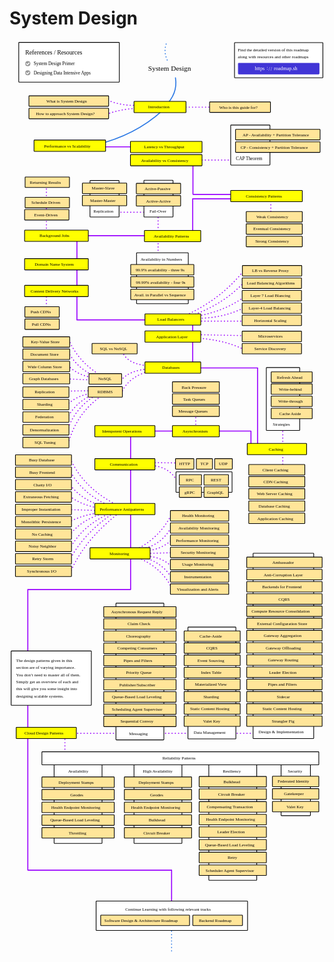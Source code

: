 # System Design

<link href="style/main.css" rel="stylesheet">

<svg xmlns="http://www.w3.org/2000/svg" xmlns:xlink="http://www.w3.org/1999/xlink" viewBox="247 116 1238 3593" style="font-family: balsamiq"><path d="M464.78787878787875 2836Q464.78787878787875 2893.5 464.78787878787875 2951" fill="none" stroke="rgb(153,0,255)" stroke-width="4" stroke-linecap="round" stroke-linejoin="round" stroke-dasharray="0.8 12"></path><path d="M424.78787878787875 2838Q860.8939393939391 2838 1297 2838" fill="none" stroke="rgb(153,0,255)" stroke-width="4" stroke-linecap="round" stroke-linejoin="round" stroke-dasharray="0.8 12"></path><path d="M319 2272.666666666667Q319 2823.9469841596074 319 3375.2273016525473" fill="none" stroke="rgb(153,0,255)" stroke-width="4" stroke-linecap="round" stroke-linejoin="round" stroke-dasharray="undefined"></path><path d="M741.9090909090909 2143.4848484848485Q850.386616005732 2185.269755245214 888.8787878787879 2276.8181818181815" fill="none" stroke="rgb(153,0,255)" stroke-width="4" stroke-linecap="round" stroke-linejoin="round" stroke-dasharray="0.8 12"></path><path d="M766.9090909090909 2144.242424242424Q848.8369196298547 2165.3680323802046 884.3333333333333 2228.333333333333" fill="none" stroke="rgb(153,0,255)" stroke-width="4" stroke-linecap="round" stroke-linejoin="round" stroke-dasharray="0.8 12"></path><path d="M776 2141.212121212121Q845.7166266873214 2141.8418456742347 886.6060606060605 2185.151515151515" fill="none" stroke="rgb(153,0,255)" stroke-width="4" stroke-linecap="round" stroke-linejoin="round" stroke-dasharray="0.8 12"></path><path d="M745.6969696969696 2114.6969696969695Q837.8003264165981 2070.3272732986907 886.6060606060605 1972.2727272727273" fill="none" stroke="rgb(153,0,255)" stroke-width="4" stroke-linecap="round" stroke-linejoin="round" stroke-dasharray="0.8 12"></path><path d="M757.8181818181818 2114.6969696969695Q843.6684190243075 2102.5521384058934 885.090909090909 2023.7878787878788" fill="none" stroke="rgb(153,0,255)" stroke-width="4" stroke-linecap="round" stroke-linejoin="round" stroke-dasharray="0.8 12"></path><path d="M772.9696969696969 2120.7575757575755Q841.0780880319513 2119.547031848864 885.090909090909 2076.8181818181815" fill="none" stroke="rgb(153,0,255)" stroke-width="4" stroke-linecap="round" stroke-linejoin="round" stroke-dasharray="0.8 12"></path><path d="M776 2131.3636363636365Q840.278650566838 2129.446568078086 904.5573011336762 2127.529499792535" fill="none" stroke="rgb(153,0,255)" stroke-width="4" stroke-linecap="round" stroke-linejoin="round" stroke-dasharray="0.8 12"></path><path d="M484.5567110446845 2209.1219128312077Q537.0389226598923 2082.138636306932 674.0714194772205 1974.0992284133338" fill="none" stroke="rgb(153,0,255)" stroke-width="4" stroke-linecap="round" stroke-linejoin="round" stroke-dasharray="0.8 12"></path><path d="M482.5567110446845 2159.1219128312077Q535.343706773731 2053.461994211986 659.4643654442305 1969.230210402337" fill="none" stroke="rgb(153,0,255)" stroke-width="4" stroke-linecap="round" stroke-linejoin="round" stroke-dasharray="0.8 12"></path><path d="M483.5567110446845 2114.1185466076086Q533.8999066747089 2017.6811902329334 651.3493354259027 1969.230210402337" fill="none" stroke="rgb(153,0,255)" stroke-width="4" stroke-linecap="round" stroke-linejoin="round" stroke-dasharray="0.8 12"></path><path d="M482.5567110446845 2060.1185466076086Q533.0491347207163 1992.9833222847024 628.6272513745848 1970.8532164060025" fill="none" stroke="rgb(153,0,255)" stroke-width="4" stroke-linecap="round" stroke-linejoin="round" stroke-dasharray="0.8 12"></path><path d="M479.31069903735334 2008.1823544903104Q544.1106575426805 1974.1265607445998 623.7582333635881 1969.230210402337" fill="none" stroke="rgb(153,0,255)" stroke-width="4" stroke-linecap="round" stroke-linejoin="round" stroke-dasharray="0.8 12"></path><path d="M485.5567110446845 1758.2490890229517Q541.6514893786986 1882.4032853573233 687.9621463757671 1949.3862250828558" fill="none" stroke="rgb(153,0,255)" stroke-width="4" stroke-linecap="round" stroke-linejoin="round" stroke-dasharray="0.8 12"></path><path d="M482.5567110446845 1801.2490890229517Q530.6887634798072 1898.4890253172216 649.018852670716 1947.6930384000275" fill="none" stroke="rgb(153,0,255)" stroke-width="4" stroke-linecap="round" stroke-linejoin="round" stroke-dasharray="0.8 12"></path><path d="M478.5151480061961 1853.2549423228297Q530.6168155643716 1926.4035844124423 633.7801725252613 1951.0794117656842" fill="none" stroke="rgb(153,0,255)" stroke-width="4" stroke-linecap="round" stroke-linejoin="round" stroke-dasharray="0.8 12"></path><path d="M484.17971704835 1905.9329762593802Q529.2274129175122 1941.9534178043496 609.1511793305981 1954.623156369347" fill="none" stroke="rgb(153,0,255)" stroke-width="4" stroke-linecap="round" stroke-linejoin="round" stroke-dasharray="0.8 12"></path><path d="M465.5151480061961 1958.2549423228297Q538.1446666702299 1960.4965643552523 610.7741853342637 1962.738186387675" fill="none" stroke="rgb(153,0,255)" stroke-width="4" stroke-linecap="round" stroke-linejoin="round" stroke-dasharray="0.8 12"></path><path d="M794.9853667503047 1785.019028986296Q871.9915150613789 1786.3895804757851 903.7267689958971 1843.4472451182562" fill="none" stroke="rgb(153,0,255)" stroke-width="4" stroke-linecap="round" stroke-linejoin="round" stroke-dasharray="0.8 12"></path><path d="M793.3623607466392 1773.6579869606371Q856.4598309401576 1774.593743376586 919.5573011336762 1775.5294997925348" fill="none" stroke="rgb(153,0,255)" stroke-width="4" stroke-linecap="round" stroke-linejoin="round" stroke-dasharray="0.8 12"></path><path d="M723 1650.6666666666667Q723 1961.2627918796497 723 2271.858917092633" fill="none" stroke="rgb(153,0,255)" stroke-width="4" stroke-linecap="round" stroke-linejoin="round" stroke-dasharray="undefined"></path><path d="M746 1650Q970.6024815929584 1650 1195 1650" fill="none" stroke="rgb(153,0,255)" stroke-width="4" stroke-linecap="round" stroke-linejoin="round" stroke-dasharray="undefined"></path><path d="M1196 1650.6666666666667Q1196 1680.8333333333335 1196 1711" fill="none" stroke="rgb(153,0,255)" stroke-width="4" stroke-linecap="round" stroke-linejoin="round" stroke-dasharray="undefined"></path><path d="M979 1571.6666666666667Q979 1611 979 1650.3333333333333" fill="none" stroke="rgb(153,0,255)" stroke-width="4" stroke-linecap="round" stroke-linejoin="round" stroke-dasharray="0.8 12"></path><path d="M1222 1403Q1222 1550.5 1222 1698" fill="none" stroke="rgb(153,0,255)" stroke-width="4" stroke-linecap="round" stroke-linejoin="round" stroke-dasharray="undefined"></path><path d="M947 1402Q1084.492629386246 1402 1222 1402" fill="none" stroke="rgb(153,0,255)" stroke-width="4" stroke-linecap="round" stroke-linejoin="round" stroke-dasharray="undefined"></path><path d="M1321 1626Q1321 1714.209149844964 1321 1802.418299689928" fill="none" stroke="rgb(153,0,255)" stroke-width="4" stroke-linecap="round" stroke-linejoin="round" stroke-dasharray="0.8 12"></path><g class="clickable-group" data-group-id="100-caching:client-caching"><rect x="1187.35" y="1781.35" width="220.3" height="41.3" rx="2" fill="rgb(255,229,153)" fill-opacity="1" stroke="rgb(0,0,0)" stroke-width="2.7"></rect><text x="1241" y="1807.5" fill="rgb(0,0,0)" font-style="normal" font-weight="normal" font-size="17px"><tspan>Client Caching</tspan></text></g><path d="M685.5713097023082 1503.8422715058941Q713.8694984646376 1431.1321549257175 813.3742793957689 1410.8946571833771" fill="none" stroke="rgb(153,0,255)" stroke-width="4" stroke-linecap="round" stroke-linejoin="round" stroke-dasharray="0.8 12"></path><path d="M473.09895630383306 1445Q521.2325422922793 1447.1198403975513 569.3661282807255 1449.2396807951027" fill="none" stroke="rgb(153,0,255)" stroke-width="4" stroke-linecap="round" stroke-linejoin="round" stroke-dasharray="0.8 12"></path><path d="M686.401199115902 1325.4160475832055Q700.7777371798961 1388.583845311813 797.6063805374847 1393.4669794979052" fill="none" stroke="rgb(153,0,255)" stroke-width="4" stroke-linecap="round" stroke-linejoin="round" stroke-dasharray="0.8 12"></path><path d="M477.07829278539646 1700.0729188848265Q511.77909625413133 1575.410397818491 614.1594930963596 1507.9917185738636" fill="none" stroke="rgb(153,0,255)" stroke-width="4" stroke-linecap="round" stroke-linejoin="round" stroke-dasharray="0.8 12"></path><path d="M473.07829278539646 1649.0729188848265Q506.55473203312584 1554.6085338809667 589.2628106885426 1507.9917185738636" fill="none" stroke="rgb(153,0,255)" stroke-width="4" stroke-linecap="round" stroke-linejoin="round" stroke-dasharray="0.8 12"></path><path d="M472.75873513102084 1599.4861892535587Q512.9315855967744 1528.382702200867 585.8795562554542 1502.6159843484886" fill="none" stroke="rgb(153,0,255)" stroke-width="4" stroke-linecap="round" stroke-linejoin="round" stroke-dasharray="0.8 12"></path><path d="M469.75873513102084 1549.4861892535587Q519.6966385978506 1503.0596390227797 584.2565502517886 1500.992978344823" fill="none" stroke="rgb(153,0,255)" stroke-width="4" stroke-linecap="round" stroke-linejoin="round" stroke-dasharray="0.8 12"></path><path d="M479.7174080941477 1290.5606922122615Q517.7076656106301 1380.8988655956443 614.1594930963596 1436.6212290047881" fill="none" stroke="rgb(153,0,255)" stroke-width="4" stroke-linecap="round" stroke-linejoin="round" stroke-dasharray="0.8 12"></path><path d="M478.05762926695985 1338.694278200708Q509.24343578933207 1399.5797384582027 579.3041377254157 1433.3016713504126" fill="none" stroke="rgb(153,0,255)" stroke-width="4" stroke-linecap="round" stroke-linejoin="round" stroke-dasharray="0.8 12"></path><path d="M476.39785043977207 1391.8072006707175Q514.5918368011046 1430.8311151297753 575.9845800710401 1439.9407866591637" fill="none" stroke="rgb(153,0,255)" stroke-width="4" stroke-linecap="round" stroke-linejoin="round" stroke-dasharray="0.8 12"></path><path d="M684.7414202887143 1451.5592384494782Q717.9571273247858 1409.700149293775 800.9259381918604 1405.08543128822" fill="none" stroke="rgb(153,0,255)" stroke-width="4" stroke-linecap="round" stroke-linejoin="round" stroke-dasharray="0.8 12"></path><path d="M464.77939864945745 1493.0537091291733Q526.1409804542885 1492.1543257260016 587.5025622591197 1491.2549423228297" fill="none" stroke="rgb(153,0,255)" stroke-width="4" stroke-linecap="round" stroke-linejoin="round" stroke-dasharray="0.8 12"></path><path d="M797.1878845072713 1389.3175324299357Q803.0291182923035 1395.1587662149677 808.8703520773356 1401" fill="none" stroke="rgb(153,0,255)" stroke-width="4" stroke-linecap="round" stroke-linejoin="round" stroke-dasharray="0.8 12"></path><path d="M970.2010516591098 1283.9239614394041Q1086.4907949511928 1289.2860809316562 1166.1569105615722 1328.291325719207" fill="none" stroke="rgb(153,0,255)" stroke-width="4" stroke-linecap="round" stroke-linejoin="round" stroke-dasharray="0.8 12"></path><path d="M975.7469721940852 1270.9834801911284Q1073.8086621357104 1272.9917400955642 1171.8703520773356 1275" fill="none" stroke="rgb(153,0,255)" stroke-width="4" stroke-linecap="round" stroke-linejoin="round" stroke-dasharray="0.8 12"></path><path d="M967 1226Q967 1315.096454355668 967 1404.1929087113358" fill="none" stroke="rgb(153,0,255)" stroke-width="4" stroke-linecap="round" stroke-linejoin="round" stroke-dasharray="undefined"></path><path d="M930.4552878251197 1199.4324337714243Q1083.9994551760608 1130.2083557552028 1172.62715118571 1012.7197757605875" fill="none" stroke="rgb(153,0,255)" stroke-width="4" stroke-linecap="round" stroke-linejoin="round" stroke-dasharray="0.8 12"></path><path d="M952.6389699650211 1199.4324337714243Q1086.2012496167017 1154.6665254129493 1169.7785110073849 1064.308270383247" fill="none" stroke="rgb(153,0,255)" stroke-width="4" stroke-linecap="round" stroke-linejoin="round" stroke-dasharray="0.8 12"></path><path d="M976.6712922832477 1199.4324337714243Q1096.8844197384649 1179.8011677746854 1180.7785110073849 1114.308270383247" fill="none" stroke="rgb(153,0,255)" stroke-width="4" stroke-linecap="round" stroke-linejoin="round" stroke-dasharray="0.8 12"></path><path d="M965.579451213297 1206.8269944847248Q1080.9536135473095 1210.1659401859695 1170.7785110073849 1164.308270383247" fill="none" stroke="rgb(153,0,255)" stroke-width="4" stroke-linecap="round" stroke-linejoin="round" stroke-dasharray="0.8 12"></path><path d="M989 1218Q1085.4351760386678 1218 1181.8703520773356 1218" fill="none" stroke="rgb(153,0,255)" stroke-width="4" stroke-linecap="round" stroke-linejoin="round" stroke-dasharray="0.8 12"></path><path d="M511.9716968431851 1213Q671.9655475754381 1213 831.9593983076911 1213" fill="none" stroke="rgb(153,0,255)" stroke-width="4" stroke-linecap="round" stroke-linejoin="round" stroke-dasharray="undefined"></path><path d="M392 1110.03683781481Q392 1146.2063233780498 392 1182.3758089412895" fill="none" stroke="rgb(153,0,255)" stroke-width="4" stroke-linecap="round" stroke-linejoin="round" stroke-dasharray="0.8 12"></path><path d="M512 894Q512 1053.3356864150485 512 1212.671372830097" fill="none" stroke="rgb(153,0,255)" stroke-width="4" stroke-linecap="round" stroke-linejoin="round" stroke-dasharray="undefined"></path><path d="M659 790Q740.4796991538456 790 821.9593983076911 790" fill="none" stroke="rgb(153,0,255)" stroke-width="4" stroke-linecap="round" stroke-linejoin="round" stroke-dasharray="0.8 12"></path><path d="M392 660.03683781481Q392 767.80511653925 392 875.5733952636899" fill="none" stroke="rgb(153,0,255)" stroke-width="4" stroke-linecap="round" stroke-linejoin="round" stroke-dasharray="0.8 12"></path><path d="M447.05202383944254 882Q630.5057110735668 882 813.9593983076911 882" fill="none" stroke="rgb(153,0,255)" stroke-width="4" stroke-linecap="round" stroke-linejoin="round" stroke-dasharray="undefined"></path><path d="M831 785.378918531447Q831 891.7700214370775 831 998.161124342708" fill="none" stroke="rgb(153,0,255)" stroke-width="4" stroke-linecap="round" stroke-linejoin="round" stroke-dasharray="0.8 12"></path><path d="M967 739Q967 808.8987617634668 967 878.7975235269338" fill="none" stroke="rgb(153,0,255)" stroke-width="4" stroke-linecap="round" stroke-linejoin="round" stroke-dasharray="undefined"></path><path d="M966.9885096442663 737Q1052.9739539759787 737 1138.9593983076911 737" fill="none" stroke="rgb(153,0,255)" stroke-width="4" stroke-linecap="round" stroke-linejoin="round" stroke-dasharray="undefined"></path><path d="M1274 735Q1274 771.9837463299316 1274 808.9674926598631" fill="none" stroke="rgb(153,0,255)" stroke-width="4" stroke-linecap="round" stroke-linejoin="round" stroke-dasharray="0.8 12"></path><path d="M968.4310785816685 720Q1056.1952384446797 720 1143.9593983076911 720" fill="none" stroke="rgb(153,0,255)" stroke-width="4" stroke-linecap="round" stroke-linejoin="round" stroke-dasharray="undefined"></path><path d="M978 585Q1059.4796991538456 585 1140.9593983076911 585" fill="none" stroke="rgb(153,0,255)" stroke-width="4" stroke-linecap="round" stroke-linejoin="round" stroke-dasharray="0.8 12"></path><path d="M968 592Q968 655.2234244568931 968 718.4468489137862" fill="none" stroke="rgb(153,0,255)" stroke-width="4" stroke-linecap="round" stroke-linejoin="round" stroke-dasharray="undefined"></path><path d="M594 533Q675.4796991538456 533 756.9593983076911 533" fill="none" stroke="rgb(153,0,255)" stroke-width="4" stroke-linecap="round" stroke-linejoin="round" stroke-dasharray="undefined"></path><path d="M852.9819203652737 385.73578940769187Q744.7188606293142 487.65280328182666 582.7852759457136 526.0589086090104" fill="none" stroke="rgb(43,120,228)" stroke-width="4" stroke-linecap="round" stroke-linejoin="round" stroke-dasharray="undefined"></path><path d="M902 377Q983.4796991538456 377 1064.9593983076911 377" fill="none" stroke="rgb(153,0,255)" stroke-width="4" stroke-linecap="round" stroke-linejoin="round" stroke-dasharray="0.8 12"></path><path d="M634.0764510184608 349.90861003714247Q687.7050182713803 373.0505649931553 752.9643779558232 369.3149988628567" fill="none" stroke="rgb(153,0,255)" stroke-width="4" stroke-linecap="round" stroke-linejoin="round" stroke-dasharray="0.8 12"></path><path d="M628.1052544567026 405.1421782334061Q695.5376258125802 379.7640049701552 772.9067710793397 381.76459284593363" fill="none" stroke="rgb(153,0,255)" stroke-width="4" stroke-linecap="round" stroke-linejoin="round" stroke-dasharray="0.8 12"></path><path d="M899.2586937189001 261.83346075120846Q909.2532500901924 324.4687217960713 857.4603177865924 373.7933962841754" fill="none" stroke="rgb(43,120,228)" stroke-width="4" stroke-linecap="round" stroke-linejoin="round" stroke-dasharray="undefined"></path><g class="clickable-group done" data-group-id="101-introduction:how-to-approach-system-design"><rect x="323.35" y="381.35" width="313.3" height="41.3" rx="2" fill="rgb(255,229,153)" fill-opacity="1" stroke="rgb(0,0,0)" stroke-width="2.7"></rect><text x="351" y="407.5" fill="rgb(0,0,0)" font-style="normal" font-weight="normal" font-size="17px"><tspan>How to approach System Design?</tspan></text></g><g class="clickable-group done" data-group-id="100-introduction:what-is-system-design"><rect x="323.35" y="332.35" width="313.3" height="41.3" rx="2" fill="rgb(255,229,153)" fill-opacity="1" stroke="rgb(0,0,0)" stroke-width="2.7"></rect><text x="392" y="359" fill="rgb(0,0,0)" font-style="normal" font-weight="normal" font-size="17px"><tspan>What is System Design</tspan></text></g><text x="792" y="233" fill="rgb(0,0,0)" font-style="normal" font-weight="normal" font-size="28px"><tspan>System Design</tspan></text><g><rect x="1131.35" y="123.35" width="347.3" height="138.3" rx="2" fill="rgb(255,255,255)" fill-opacity="1" stroke="rgb(0,0,0)" stroke-width="2.7"></rect><text x="1144" y="157.5" fill="rgb(0,0,0)" font-style="normal" font-weight="normal" font-size="17px"><tspan>Find the detailed version of this roadmap</tspan></text><text x="1144" y="185.5" fill="rgb(0,0,0)" font-style="normal" font-weight="normal" font-size="17px"><tspan>along with resources and other roadmaps</tspan></text><g class="clickable-group" data-group-id="ext_link:roadmap.sh"><rect x="1146.35" y="204.35" width="317.3" height="42.3" rx="2" fill="rgb(65,53,214)" fill-opacity="1" stroke="rgb(65,53,214)" stroke-width="2.7"></rect><text x="1286" y="232.5" fill="rgb(255,255,255)" font-style="normal" font-weight="normal" font-size="20px"><tspan>roadmap.sh</tspan></text><text x="1211" y="232.5" fill="rgb(255,255,255)" font-style="normal" font-weight="normal" font-size="20px"><tspan>https</tspan></text><text x="1258" y="230" fill="rgb(255,255,255)" font-style="normal" font-weight="normal" font-size="20px"><tspan>:</tspan></text><text x="1265" y="233.5" fill="rgb(255,255,255)" font-style="normal" font-weight="normal" font-size="20px"><tspan>/</tspan></text><text x="1273" y="233.5" fill="rgb(255,255,255)" font-style="normal" font-weight="normal" font-size="20px"><tspan>/</tspan></text></g></g><path d="M862.8135525490823 128.6951290717367Q851.7438721087574 160.7754958839657 868 194" fill="none" stroke="rgb(43,120,228)" stroke-width="4" stroke-linecap="round" stroke-linejoin="round" stroke-dasharray="0.8 12"></path><g class="clickable-group" data-group-id="100-introduction"><rect x="736.35" y="354.35" width="204.3" height="44.3" rx="2" fill="rgb(255,255,0)" fill-opacity="1" stroke="rgb(0,0,0)" stroke-width="2.7"></rect><text x="792" y="382.5" fill="rgb(0,0,0)" font-style="normal" font-weight="normal" font-size="17px"><tspan>Introduction</tspan></text></g><g class="clickable-group" data-group-id="102-introduction:who-is-this-guide-for"><rect x="1033.35" y="356.35" width="239.3" height="41.3" rx="2" fill="rgb(255,229,153)" fill-opacity="1" stroke="rgb(0,0,0)" stroke-width="2.7"></rect><text x="1071" y="383" fill="rgb(0,0,0)" font-style="normal" font-weight="normal" font-size="17px"><tspan>Who is this guide for?</tspan></text></g><g class="clickable-group done" data-group-id="101-performance-vs-scalability"><rect x="343.35" y="506.35" width="281.3" height="44.3" rx="2" fill="rgb(255,255,0)" fill-opacity="1" stroke="rgb(0,0,0)" stroke-width="2.7"></rect><text x="383" y="535" fill="rgb(0,0,0)" font-style="normal" font-weight="normal" font-size="17px"><tspan>Performance vs Scalability</tspan></text></g><g class="clickable-group done" data-group-id="102-latency-vs-throughput"><rect x="722.35" y="511.35" width="281.3" height="44.3" rx="2" fill="rgb(255,255,0)" fill-opacity="1" stroke="rgb(0,0,0)" stroke-width="2.7"></rect><text x="776" y="539.5" fill="rgb(0,0,0)" font-style="normal" font-weight="normal" font-size="17px"><tspan>Latency vs Throughput</tspan></text></g><g class="clickable-group" data-group-id="103-availability-vs-consistency"><rect x="722.35" y="563.35" width="281.3" height="44.3" rx="2" fill="rgb(255,255,0)" fill-opacity="1" stroke="rgb(0,0,0)" stroke-width="2.7"></rect><text x="764" y="592" fill="rgb(0,0,0)" font-style="normal" font-weight="normal" font-size="17px"><tspan>Availability vs Consistency</tspan></text></g><g class="clickable-group" data-group-id="100-availability-vs-consistency:cap-theorem"><rect x="1116.35" y="447.35" width="154.3" height="157.3" rx="2" fill="rgb(255,255,255)" fill-opacity="1" stroke="rgb(0,0,0)" stroke-width="2.7"></rect><text x="1137" y="586" fill="rgb(0,0,0)" font-style="normal" font-weight="normal" font-size="18px"><tspan>CAP Theorem</tspan></text><rect x="1135.35" y="513.35" width="332.3" height="41.3" rx="2" fill="rgb(255,229,153)" fill-opacity="1" stroke="rgb(0,0,0)" stroke-width="2.7"></rect><text x="1155" y="540" fill="rgb(0,0,0)" font-style="normal" font-weight="normal" font-size="17px"><tspan>CP - Consistency + Partition Tolerance</tspan></text><rect x="1135.35" y="464.35" width="332.3" height="41.3" rx="2" fill="rgb(255,229,153)" fill-opacity="1" stroke="rgb(0,0,0)" stroke-width="2.7"></rect><text x="1163" y="491" fill="rgb(0,0,0)" font-style="normal" font-weight="normal" font-size="17px"><tspan>AP - Availability + Partition Tolerance</tspan></text></g><g class="clickable-group" data-group-id="104-consistency-patterns"><rect x="1116.35" y="704.35" width="281.3" height="44.3" rx="2" fill="rgb(255,255,0)" fill-opacity="1" stroke="rgb(0,0,0)" stroke-width="2.7"></rect><text x="1176" y="733" fill="rgb(0,0,0)" font-style="normal" font-weight="normal" font-size="17px"><tspan>Consistency Patterns</tspan></text></g><g class="clickable-group" data-group-id="100-consistency-patterns:weak-consistency"><rect x="1177.35" y="787.35" width="220.3" height="41.3" rx="2" fill="rgb(255,229,153)" fill-opacity="1" stroke="rgb(0,0,0)" stroke-width="2.7"></rect><text x="1217" y="814" fill="rgb(0,0,0)" font-style="normal" font-weight="normal" font-size="17px"><tspan>Weak Consistency</tspan></text></g><g class="clickable-group" data-group-id="101-consistency-patterns:eventual-consistency"><rect x="1177.35" y="835.35" width="220.3" height="41.3" rx="2" fill="rgb(255,229,153)" fill-opacity="1" stroke="rgb(0,0,0)" stroke-width="2.7"></rect><text x="1205" y="861.5" fill="rgb(0,0,0)" font-style="normal" font-weight="normal" font-size="17px"><tspan>Eventual Consistency</tspan></text></g><g class="clickable-group" data-group-id="102-consistency-patterns:strong-consistency"><rect x="1177.35" y="884.35" width="220.3" height="41.3" rx="2" fill="rgb(255,229,153)" fill-opacity="1" stroke="rgb(0,0,0)" stroke-width="2.7"></rect><text x="1213" y="910.5" fill="rgb(0,0,0)" font-style="normal" font-weight="normal" font-size="17px"><tspan>Strong Consistency</tspan></text></g><g class="clickable-group" data-group-id="105-availability-patterns"><rect x="777.35" y="861.35" width="221.3" height="44.3" rx="2" fill="rgb(255,255,0)" fill-opacity="1" stroke="rgb(0,0,0)" stroke-width="2.7"></rect><text x="814" y="890" fill="rgb(0,0,0)" font-style="normal" font-weight="normal" font-size="17px"><tspan>Availability Patterns</tspan></text></g><g class="clickable-group" data-group-id="100-availability-patterns:fail-over"><rect x="775.35" y="664.35" width="114.3" height="144.3" rx="2" fill="rgb(255,255,255)" fill-opacity="1" stroke="rgb(0,0,0)" stroke-width="2.7"></rect><text x="797" y="792.5" fill="rgb(0,0,0)" font-style="normal" font-weight="normal" font-size="17px"><tspan>Fail-Over</tspan></text><rect x="745.35" y="676.35" width="174.3" height="41.3" rx="2" fill="rgb(255,229,153)" fill-opacity="1" stroke="rgb(0,0,0)" stroke-width="2.7"></rect><text x="778" y="703" fill="rgb(0,0,0)" font-style="normal" font-weight="normal" font-size="17px"><tspan>Active-Passive</tspan></text><rect x="745.35" y="724.35" width="174.3" height="41.3" rx="2" fill="rgb(255,229,153)" fill-opacity="1" stroke="rgb(0,0,0)" stroke-width="2.7"></rect><text x="784" y="751" fill="rgb(0,0,0)" font-style="normal" font-weight="normal" font-size="17px"><tspan>Active-Active</tspan></text></g><g class="clickable-group" data-group-id="101-availability-patterns:replication"><rect x="563.35" y="665.35" width="114.3" height="143.3" rx="2" fill="rgb(255,255,255)" fill-opacity="1" stroke="rgb(0,0,0)" stroke-width="2.7"></rect><text x="577" y="792.5" fill="rgb(0,0,0)" font-style="normal" font-weight="normal" font-size="17px"><tspan>Replication</tspan></text><rect x="533.35" y="675.35" width="174.3" height="41.3" rx="2" fill="rgb(255,229,153)" fill-opacity="1" stroke="rgb(0,0,0)" stroke-width="2.7"></rect><text x="570" y="701.5" fill="rgb(0,0,0)" font-style="normal" font-weight="normal" font-size="17px"><tspan>Master-Slave</tspan></text><rect x="533.35" y="723.35" width="174.3" height="41.3" rx="2" fill="rgb(255,229,153)" fill-opacity="1" stroke="rgb(0,0,0)" stroke-width="2.7"></rect><text x="564" y="749.5" fill="rgb(0,0,0)" font-style="normal" font-weight="normal" font-size="17px"><tspan>Master-Master</tspan></text></g><g class="clickable-group done" data-group-id="102-availability-patterns:availability-in-numbers"><rect x="746.35" y="949.35" width="203.3" height="200.3" rx="2" fill="rgb(255,255,255)" fill-opacity="1" stroke="rgb(0,0,0)" stroke-width="2.7"></rect><text x="762" y="980" fill="rgb(0,0,0)" font-style="normal" font-weight="normal" font-size="17px"><tspan>Availability in Numbers</tspan></text><rect x="723.35" y="995.35" width="248.3" height="41.3" rx="2" fill="rgb(255,229,153)" fill-opacity="1" stroke="rgb(0,0,0)" stroke-width="2.7"></rect><text x="743" y="1023.5" fill="rgb(0,0,0)" font-style="normal" font-weight="normal" font-size="17px"><tspan>99.9% availability - three 9s</tspan></text><rect x="723.35" y="1043.35" width="248.3" height="41.3" rx="2" fill="rgb(255,229,153)" fill-opacity="1" stroke="rgb(0,0,0)" stroke-width="2.7"></rect><text x="744" y="1071.5" fill="rgb(0,0,0)" font-style="normal" font-weight="normal" font-size="17px"><tspan>99.99% availability - four 9s</tspan></text><rect x="723.35" y="1092.35" width="248.3" height="41.3" rx="2" fill="rgb(255,229,153)" fill-opacity="1" stroke="rgb(0,0,0)" stroke-width="2.7"></rect><text x="737" y="1120" fill="rgb(0,0,0)" font-style="normal" font-weight="normal" font-size="17px"><tspan>Avail. in Parallel vs Sequence</tspan></text></g><g class="clickable-group" data-group-id="106-background-jobs"><rect x="306.35" y="860.35" width="250.3" height="44.3" rx="2" fill="rgb(255,255,0)" fill-opacity="1" stroke="rgb(0,0,0)" stroke-width="2.7"></rect><text x="365" y="888.5" fill="rgb(0,0,0)" font-style="normal" font-weight="normal" font-size="17px"><tspan>Background Jobs</tspan></text></g><g class="clickable-group" data-group-id="100-background-jobs:event-driven"><rect x="306.35" y="779.35" width="174.3" height="41.3" rx="2" fill="rgb(255,229,153)" fill-opacity="1" stroke="rgb(0,0,0)" stroke-width="2.7"></rect><text x="344" y="805.5" fill="rgb(0,0,0)" font-style="normal" font-weight="normal" font-size="17px"><tspan>Event-Driven</tspan></text></g><g class="clickable-group" data-group-id="101-background-jobs:schedule-driven"><rect x="308.35" y="731.35" width="174.3" height="41.3" rx="2" fill="rgb(255,229,153)" fill-opacity="1" stroke="rgb(0,0,0)" stroke-width="2.7"></rect><text x="333" y="757.5" fill="rgb(0,0,0)" font-style="normal" font-weight="normal" font-size="17px"><tspan>Schedule Driven</tspan></text></g><g class="clickable-group" data-group-id="102-background-jobs:returning-results"><rect x="308.35" y="651.35" width="174.3" height="41.3" rx="2" fill="rgb(255,229,153)" fill-opacity="1" stroke="rgb(0,0,0)" stroke-width="2.7"></rect><text x="327" y="677.5" fill="rgb(0,0,0)" font-style="normal" font-weight="normal" font-size="17px"><tspan>Returning Results</tspan></text></g><g class="clickable-group" data-group-id="107-domain-name-system"><rect x="306.35" y="972.35" width="250.3" height="44.3" rx="2" fill="rgb(255,255,0)" fill-opacity="1" stroke="rgb(0,0,0)" stroke-width="2.7"></rect><text x="346" y="1001" fill="rgb(0,0,0)" font-style="normal" font-weight="normal" font-size="17px"><tspan>Domain Name System</tspan></text></g><g class="clickable-group" data-group-id="108-content-delivery-networks"><rect x="306.35" y="1077.35" width="250.3" height="44.3" rx="2" fill="rgb(255,255,0)" fill-opacity="1" stroke="rgb(0,0,0)" stroke-width="2.7"></rect><text x="330" y="1106" fill="rgb(0,0,0)" font-style="normal" font-weight="normal" font-size="17px"><tspan>Content Delivery Networks</tspan></text></g><g class="clickable-group" data-group-id="100-content-delivery-networks:push-cdns"><rect x="307.35" y="1161.35" width="135.3" height="41.3" rx="2" fill="rgb(255,229,153)" fill-opacity="1" stroke="rgb(0,0,0)" stroke-width="2.7"></rect><text x="330" y="1188" fill="rgb(0,0,0)" font-style="normal" font-weight="normal" font-size="17px"><tspan>Push CDNs</tspan></text></g><g class="clickable-group" data-group-id="101-content-delivery-networks:pull-cdns"><rect x="307.35" y="1209.35" width="135.3" height="41.3" rx="2" fill="rgb(255,229,153)" fill-opacity="1" stroke="rgb(0,0,0)" stroke-width="2.7"></rect><text x="335" y="1236" fill="rgb(0,0,0)" font-style="normal" font-weight="normal" font-size="17px"><tspan>Pull CDNs</tspan></text></g><g class="clickable-group" data-group-id="109-load-balancers"><rect x="779.35" y="1189.35" width="219.3" height="44.3" rx="2" fill="rgb(255,255,0)" fill-opacity="1" stroke="rgb(0,0,0)" stroke-width="2.7"></rect><text x="828" y="1217.5" fill="rgb(0,0,0)" font-style="normal" font-weight="normal" font-size="17px"><tspan>Load Balancers</tspan></text></g><g class="clickable-group" data-group-id="103-load-balancers:load-balancing-algorithms"><rect x="1161.35" y="1048.35" width="233.3" height="41.3" rx="2" fill="rgb(255,229,153)" fill-opacity="1" stroke="rgb(0,0,0)" stroke-width="2.7"></rect><text x="1180" y="1075" fill="rgb(0,0,0)" font-style="normal" font-weight="normal" font-size="17px"><tspan>Load Balancing Algorithms</tspan></text></g><g class="clickable-group" data-group-id="102-load-balancers:layer-7-load-balancing"><rect x="1161.35" y="1097.35" width="233.3" height="41.3" rx="2" fill="rgb(255,229,153)" fill-opacity="1" stroke="rgb(0,0,0)" stroke-width="2.7"></rect><text x="1194" y="1123.5" fill="rgb(0,0,0)" font-style="normal" font-weight="normal" font-size="17px"><tspan>Layer 7 Load Blancing</tspan></text></g><g class="clickable-group" data-group-id="101-load-balancers:layer-4-load-balancing"><rect x="1161.35" y="1146.35" width="233.3" height="41.3" rx="2" fill="rgb(255,229,153)" fill-opacity="1" stroke="rgb(0,0,0)" stroke-width="2.7"></rect><text x="1187" y="1172.5" fill="rgb(0,0,0)" font-style="normal" font-weight="normal" font-size="17px"><tspan>Layer-4 Load Balancing</tspan></text></g><g class="clickable-group done" data-group-id="100-load-balancers:horizontal-scaling"><rect x="1161.35" y="1194.35" width="233.3" height="41.3" rx="2" fill="rgb(255,229,153)" fill-opacity="1" stroke="rgb(0,0,0)" stroke-width="2.7"></rect><text x="1208" y="1220.5" fill="rgb(0,0,0)" font-style="normal" font-weight="normal" font-size="17px"><tspan>Horizontal Scaling</tspan></text></g><g class="clickable-group" data-group-id="104-load-balancers:lb-vs-reverse-proxy"><rect x="1162.35" y="999.35" width="233.3" height="41.3" rx="2" fill="rgb(255,229,153)" fill-opacity="1" stroke="rgb(0,0,0)" stroke-width="2.7"></rect><text x="1200" y="1026" fill="rgb(0,0,0)" font-style="normal" font-weight="normal" font-size="17px"><tspan>LB vs Reverse Proxy</tspan></text></g><g class="clickable-group" data-group-id="110-application-layer"><rect x="779.35" y="1256.35" width="219.3" height="44.3" rx="2" fill="rgb(255,255,0)" fill-opacity="1" stroke="rgb(0,0,0)" stroke-width="2.7"></rect><text x="823" y="1285" fill="rgb(0,0,0)" font-style="normal" font-weight="normal" font-size="17px"><tspan>Application Layer</tspan></text></g><g class="clickable-group" data-group-id="100-application-layer:microservices"><rect x="1161.35" y="1257.35" width="233.3" height="41.3" rx="2" fill="rgb(255,229,153)" fill-opacity="1" stroke="rgb(0,0,0)" stroke-width="2.7"></rect><text x="1224" y="1283.5" fill="rgb(0,0,0)" font-style="normal" font-weight="normal" font-size="17px"><tspan>Microservices</tspan></text></g><g class="clickable-group" data-group-id="101-application-layer:service-discovery"><rect x="1161.35" y="1305.35" width="233.3" height="41.3" rx="2" fill="rgb(255,229,153)" fill-opacity="1" stroke="rgb(0,0,0)" stroke-width="2.7"></rect><text x="1209" y="1331.5" fill="rgb(0,0,0)" font-style="normal" font-weight="normal" font-size="17px"><tspan>Service Discovery</tspan></text></g><g class="clickable-group" data-group-id="111-databases"><rect x="779.35" y="1378.35" width="219.3" height="44.3" rx="2" fill="rgb(255,255,0)" fill-opacity="1" stroke="rgb(0,0,0)" stroke-width="2.7"></rect><text x="847" y="1406.5" fill="rgb(0,0,0)" font-style="normal" font-weight="normal" font-size="17px"><tspan>Databases</tspan></text></g><g class="clickable-group" data-group-id="100-databases:rdbms"><rect x="556.35" y="1475.35" width="134.3" height="41.3" rx="2" fill="rgb(255,229,153)" fill-opacity="1" stroke="rgb(0,0,0)" stroke-width="2.7"></rect><text x="593" y="1501.5" fill="rgb(0,0,0)" font-style="normal" font-weight="normal" font-size="17px"><tspan>RDBMS</tspan></text></g><g class="clickable-group" data-group-id="100-databases:rdbms:replication"><rect x="299.35" y="1476.35" width="181.3" height="41.3" rx="2" fill="rgb(255,229,153)" fill-opacity="1" stroke="rgb(0,0,0)" stroke-width="2.7"></rect><text x="346" y="1502.5" fill="rgb(0,0,0)" font-style="normal" font-weight="normal" font-size="17px"><tspan>Replication</tspan></text></g><g class="clickable-group" data-group-id="101-databases:rdbms:sharding"><rect x="299.35" y="1525.35" width="181.3" height="41.3" rx="2" fill="rgb(255,229,153)" fill-opacity="1" stroke="rgb(0,0,0)" stroke-width="2.7"></rect><text x="355" y="1551.5" fill="rgb(0,0,0)" font-style="normal" font-weight="normal" font-size="17px"><tspan>Sharding</tspan></text></g><g class="clickable-group" data-group-id="102-databases:rdbms:federation"><rect x="299.35" y="1574.35" width="181.3" height="41.3" rx="2" fill="rgb(255,229,153)" fill-opacity="1" stroke="rgb(0,0,0)" stroke-width="2.7"></rect><text x="348" y="1600.5" fill="rgb(0,0,0)" font-style="normal" font-weight="normal" font-size="17px"><tspan>Federation</tspan></text></g><g class="clickable-group" data-group-id="103-databases:rdbms:denormalization"><rect x="299.35" y="1624.35" width="181.3" height="41.3" rx="2" fill="rgb(255,229,153)" fill-opacity="1" stroke="rgb(0,0,0)" stroke-width="2.7"></rect><text x="327" y="1650.5" fill="rgb(0,0,0)" font-style="normal" font-weight="normal" font-size="17px"><tspan>Denormalization</tspan></text></g><g class="clickable-group" data-group-id="104-databases:rdbms:sql-tuning"><rect x="299.35" y="1674.35" width="181.3" height="41.3" rx="2" fill="rgb(255,229,153)" fill-opacity="1" stroke="rgb(0,0,0)" stroke-width="2.7"></rect><text x="345" y="1701" fill="rgb(0,0,0)" font-style="normal" font-weight="normal" font-size="17px"><tspan>SQL Tuning</tspan></text></g><g class="clickable-group" data-group-id="101-databases:nosql"><rect x="559.35" y="1424.35" width="128.3" height="41.3" rx="2" fill="rgb(255,229,153)" fill-opacity="1" stroke="rgb(0,0,0)" stroke-width="2.7"></rect><text x="596" y="1451" fill="rgb(0,0,0)" font-style="normal" font-weight="normal" font-size="17px"><tspan>NoSQL</tspan></text></g><g class="clickable-group" data-group-id="100-databases:nosql:key-value-store"><rect x="299.35" y="1279.35" width="184.3" height="41.3" rx="2" fill="rgb(255,229,153)" fill-opacity="1" stroke="rgb(0,0,0)" stroke-width="2.7"></rect><text x="331" y="1306" fill="rgb(0,0,0)" font-style="normal" font-weight="normal" font-size="17px"><tspan>Key-Value Store</tspan></text></g><g class="clickable-group" data-group-id="101-databases:nosql:document-store"><rect x="299.35" y="1327.35" width="184.3" height="41.3" rx="2" fill="rgb(255,229,153)" fill-opacity="1" stroke="rgb(0,0,0)" stroke-width="2.7"></rect><text x="329" y="1353.5" fill="rgb(0,0,0)" font-style="normal" font-weight="normal" font-size="17px"><tspan>Document Store</tspan></text></g><g class="clickable-group" data-group-id="102-databases:nosql:wide-column-store"><rect x="299.35" y="1375.35" width="184.3" height="41.3" rx="2" fill="rgb(255,229,153)" fill-opacity="1" stroke="rgb(0,0,0)" stroke-width="2.7"></rect><text x="318" y="1402" fill="rgb(0,0,0)" font-style="normal" font-weight="normal" font-size="17px"><tspan>Wide Column Store</tspan></text></g><g class="clickable-group" data-group-id="103-databases:nosql:graph-databases"><rect x="299.35" y="1423.35" width="184.3" height="41.3" rx="2" fill="rgb(255,229,153)" fill-opacity="1" stroke="rgb(0,0,0)" stroke-width="2.7"></rect><text x="324" y="1450" fill="rgb(0,0,0)" font-style="normal" font-weight="normal" font-size="17px"><tspan>Graph Databases</tspan></text></g><g class="clickable-group" data-group-id="102-databases:sql-vs-nosql"><rect x="571.35" y="1305.35" width="177.3" height="41.3" rx="2" fill="rgb(255,229,153)" fill-opacity="1" stroke="rgb(0,0,0)" stroke-width="2.7"></rect><text x="602" y="1332" fill="rgb(0,0,0)" font-style="normal" font-weight="normal" font-size="17px"><tspan>SQL vs NoSQL</tspan></text></g><g class="clickable-group" data-group-id="112-caching"><rect x="1181.35" y="1698.35" width="233.3" height="44.3" rx="2" fill="rgb(255,255,0)" fill-opacity="1" stroke="rgb(0,0,0)" stroke-width="2.7"></rect><text x="1266" y="1726.5" fill="rgb(0,0,0)" font-style="normal" font-weight="normal" font-size="17px"><tspan>Caching</tspan></text></g><g class="clickable-group" data-group-id="101-caching:cdn-caching"><rect x="1187.35" y="1828.35" width="220.3" height="41.3" rx="2" fill="rgb(255,229,153)" fill-opacity="1" stroke="rgb(0,0,0)" stroke-width="2.7"></rect><text x="1245" y="1855" fill="rgb(0,0,0)" font-style="normal" font-weight="normal" font-size="17px"><tspan>CDN Caching</tspan></text></g><g class="clickable-group done" data-group-id="102-caching:web-server-caching"><rect x="1187.35" y="1876.35" width="220.3" height="41.3" rx="2" fill="rgb(255,229,153)" fill-opacity="1" stroke="rgb(0,0,0)" stroke-width="2.7"></rect><text x="1219" y="1903" fill="rgb(0,0,0)" font-style="normal" font-weight="normal" font-size="17px"><tspan>Web Server Caching</tspan></text></g><g class="clickable-group" data-group-id="103-caching:database-caching"><rect x="1187.35" y="1924.35" width="220.3" height="41.3" rx="2" fill="rgb(255,229,153)" fill-opacity="1" stroke="rgb(0,0,0)" stroke-width="2.7"></rect><text x="1226" y="1950.5" fill="rgb(0,0,0)" font-style="normal" font-weight="normal" font-size="17px"><tspan>Database Caching</tspan></text></g><g class="clickable-group" data-group-id="104-caching:application-caching"><rect x="1187.35" y="1972.35" width="220.3" height="41.3" rx="2" fill="rgb(255,229,153)" fill-opacity="1" stroke="rgb(0,0,0)" stroke-width="2.7"></rect><text x="1221" y="1999" fill="rgb(0,0,0)" font-style="normal" font-weight="normal" font-size="17px"><tspan>Application Caching</tspan></text></g><g class="clickable-group" data-group-id="105-caching:caching-strategies"><rect x="1256.35" y="1400.35" width="131.3" height="247.3" rx="2" fill="rgb(255,255,255)" fill-opacity="1" stroke="rgb(0,0,0)" stroke-width="2.7"></rect><text x="1282" y="1629.5" fill="rgb(0,0,0)" font-style="normal" font-weight="normal" font-size="17px"><tspan>Strategies</tspan></text></g><g class="clickable-group" data-group-id="100-caching:caching-strategies:cache-aside"><rect x="1275.35" y="1560.35" width="161.3" height="41.3" rx="2" fill="rgb(255,229,153)" fill-opacity="1" stroke="rgb(0,0,0)" stroke-width="2.7"></rect><text x="1307" y="1587" fill="rgb(0,0,0)" font-style="normal" font-weight="normal" font-size="17px"><tspan>Cache Aside</tspan></text></g><g class="clickable-group" data-group-id="101-caching:caching-strategies:write-through"><rect x="1275.35" y="1512.35" width="161.3" height="41.3" rx="2" fill="rgb(255,229,153)" fill-opacity="1" stroke="rgb(0,0,0)" stroke-width="2.7"></rect><text x="1303" y="1539" fill="rgb(0,0,0)" font-style="normal" font-weight="normal" font-size="17px"><tspan>Write-through</tspan></text></g><g class="clickable-group" data-group-id="102-caching:caching-strategies:write-behind"><rect x="1275.35" y="1464.35" width="161.3" height="41.3" rx="2" fill="rgb(255,229,153)" fill-opacity="1" stroke="rgb(0,0,0)" stroke-width="2.7"></rect><text x="1306" y="1491" fill="rgb(0,0,0)" font-style="normal" font-weight="normal" font-size="17px"><tspan>Write-behind</tspan></text></g><g class="clickable-group" data-group-id="103-caching:caching-strategies:refresh-ahead"><rect x="1275.35" y="1417.35" width="161.3" height="41.3" rx="2" fill="rgb(255,229,153)" fill-opacity="1" stroke="rgb(0,0,0)" stroke-width="2.7"></rect><text x="1298" y="1444" fill="rgb(0,0,0)" font-style="normal" font-weight="normal" font-size="17px"><tspan>Refresh Ahead</tspan></text></g><g class="clickable-group done" data-group-id="113-asynchronism"><rect x="887.35" y="1628.35" width="184.3" height="44.3" rx="2" fill="rgb(255,255,0)" fill-opacity="1" stroke="rgb(0,0,0)" stroke-width="2.7"></rect><text x="927" y="1657" fill="rgb(0,0,0)" font-style="normal" font-weight="normal" font-size="17px"><tspan>Asynchronism</tspan></text></g><g class="clickable-group done" data-group-id="100-asynchronism:message-queues"><rect x="887.35" y="1551.35" width="184.3" height="41.3" rx="2" fill="rgb(255,229,153)" fill-opacity="1" stroke="rgb(0,0,0)" stroke-width="2.7"></rect><text x="911" y="1578" fill="rgb(0,0,0)" font-style="normal" font-weight="normal" font-size="17px"><tspan>Message Queues</tspan></text></g><g class="clickable-group done" data-group-id="101-asynchronism:task-queues"><rect x="887.35" y="1503.35" width="184.3" height="41.3" rx="2" fill="rgb(255,229,153)" fill-opacity="1" stroke="rgb(0,0,0)" stroke-width="2.7"></rect><text x="929" y="1530" fill="rgb(0,0,0)" font-style="normal" font-weight="normal" font-size="17px"><tspan>Task Queues</tspan></text></g><g class="clickable-group done" data-group-id="102-asynchronism:back-pressure"><rect x="887.35" y="1456.35" width="184.3" height="41.3" rx="2" fill="rgb(255,229,153)" fill-opacity="1" stroke="rgb(0,0,0)" stroke-width="2.7"></rect><text x="924" y="1483" fill="rgb(0,0,0)" font-style="normal" font-weight="normal" font-size="17px"><tspan>Back Pressure</tspan></text></g><g class="clickable-group" data-group-id="114-idempotent-operations"><rect x="582.35" y="1628.35" width="236.3" height="44.3" rx="2" fill="rgb(255,255,0)" fill-opacity="1" stroke="rgb(0,0,0)" stroke-width="2.7"></rect><text x="611" y="1656.5" fill="rgb(0,0,0)" font-style="normal" font-weight="normal" font-size="17px"><tspan>Idempotent Operations</tspan></text></g><g class="clickable-group" data-group-id="115-communication"><rect x="582.35" y="1758.35" width="236.3" height="44.3" rx="2" fill="rgb(255,255,0)" fill-opacity="1" stroke="rgb(0,0,0)" stroke-width="2.7"></rect><text x="641" y="1786.5" fill="rgb(0,0,0)" font-style="normal" font-weight="normal" font-size="17px"><tspan>Communication</tspan></text></g><rect x="901.35" y="1810.35" width="220.3" height="80.3" rx="2" fill="rgb(255,255,255)" fill-opacity="1" stroke="rgb(0,0,0)" stroke-width="2.7"></rect><g class="clickable-group done" data-group-id="103-communication:rpc"><rect x="914.35" y="1821.35" width="87.3" height="41.3" rx="2" fill="rgb(255,229,153)" fill-opacity="1" stroke="rgb(0,0,0)" stroke-width="2.7"></rect><text x="940" y="1848" fill="rgb(0,0,0)" font-style="normal" font-weight="normal" font-size="17px"><tspan>RPC</tspan></text></g><g class="clickable-group done" data-group-id="104-communication:rest"><rect x="1011.35" y="1821.35" width="96.3" height="41.3" rx="2" fill="rgb(255,229,153)" fill-opacity="1" stroke="rgb(0,0,0)" stroke-width="2.7"></rect><text x="1038" y="1847.5" fill="rgb(0,0,0)" font-style="normal" font-weight="normal" font-size="17px"><tspan>REST</tspan></text></g><g class="clickable-group done" data-group-id="105-communication:grpc"><rect x="914.35" y="1869.35" width="87.3" height="41.3" rx="2" fill="rgb(255,229,153)" fill-opacity="1" stroke="rgb(0,0,0)" stroke-width="2.7"></rect><text x="935" y="1896" fill="rgb(0,0,0)" font-style="normal" font-weight="normal" font-size="17px"><tspan>gRPC</tspan></text></g><g class="clickable-group" data-group-id="106-communication:graphql"><rect x="1011.35" y="1869.35" width="96.3" height="41.3" rx="2" fill="rgb(255,229,153)" fill-opacity="1" stroke="rgb(0,0,0)" stroke-width="2.7"></rect><text x="1024" y="1896" fill="rgb(0,0,0)" font-style="normal" font-weight="normal" font-size="17px"><tspan>GraphQL</tspan></text></g><g class="clickable-group done" data-group-id="100-communication:http"><rect x="899.35" y="1758.35" width="72.3" height="41.3" rx="2" fill="rgb(255,229,153)" fill-opacity="1" stroke="rgb(0,0,0)" stroke-width="2.7"></rect><text x="914" y="1785" fill="rgb(0,0,0)" font-style="normal" font-weight="normal" font-size="17px"><tspan>HTTP</tspan></text></g><g class="clickable-group" data-group-id="101-communication:tcp"><rect x="981.35" y="1758.35" width="63.3" height="41.3" rx="2" fill="rgb(255,229,153)" fill-opacity="1" stroke="rgb(0,0,0)" stroke-width="2.7"></rect><text x="997" y="1785" fill="rgb(0,0,0)" font-style="normal" font-weight="normal" font-size="17px"><tspan>TCP</tspan></text></g><g class="clickable-group" data-group-id="102-communication:udp"><rect x="1053.35" y="1758.35" width="69.3" height="41.3" rx="2" fill="rgb(255,229,153)" fill-opacity="1" stroke="rgb(0,0,0)" stroke-width="2.7"></rect><text x="1070" y="1785" fill="rgb(0,0,0)" font-style="normal" font-weight="normal" font-size="17px"><tspan>UDP</tspan></text></g><g class="clickable-group" data-group-id="116-performance-antipatterns"><rect x="582.35" y="1934.35" width="236.3" height="44.3" rx="2" fill="rgb(255,255,0)" fill-opacity="1" stroke="rgb(0,0,0)" stroke-width="2.7"></rect><text x="602" y="1963" fill="rgb(0,0,0)" font-style="normal" font-weight="normal" font-size="17px"><tspan>Performance Antipatterns</tspan></text></g><g class="clickable-group" data-group-id="100-performance-antipatterns:busy-database"><rect x="270.35" y="1743.35" width="220.3" height="41.3" rx="2" fill="rgb(255,229,153)" fill-opacity="1" stroke="rgb(0,0,0)" stroke-width="2.7"></rect><text x="323" y="1769.5" fill="rgb(0,0,0)" font-style="normal" font-weight="normal" font-size="17px"><tspan>Busy Database</tspan></text></g><g class="clickable-group" data-group-id="101-performance-antipatterns:busy-frontend"><rect x="270.35" y="1791.35" width="220.3" height="41.3" rx="2" fill="rgb(255,229,153)" fill-opacity="1" stroke="rgb(0,0,0)" stroke-width="2.7"></rect><text x="325" y="1817.5" fill="rgb(0,0,0)" font-style="normal" font-weight="normal" font-size="17px"><tspan>Busy Frontend</tspan></text></g><g class="clickable-group" data-group-id="102-performance-antipatterns:chatty-io"><rect x="270.35" y="1840.35" width="220.3" height="41.3" rx="2" fill="rgb(255,229,153)" fill-opacity="1" stroke="rgb(0,0,0)" stroke-width="2.7"></rect><text x="341" y="1867" fill="rgb(0,0,0)" font-style="normal" font-weight="normal" font-size="17px"><tspan>Chatty I/O</tspan></text></g><g class="clickable-group" data-group-id="103-performance-antipatterns:extraneous-fetching"><rect x="270.35" y="1888.35" width="220.3" height="41.3" rx="2" fill="rgb(255,229,153)" fill-opacity="1" stroke="rgb(0,0,0)" stroke-width="2.7"></rect><text x="301" y="1914.5" fill="rgb(0,0,0)" font-style="normal" font-weight="normal" font-size="17px"><tspan>Extraneous Fetching</tspan></text></g><g class="clickable-group" data-group-id="104-performance-antipatterns:improper-instantiation"><rect x="270.35" y="1937.35" width="220.3" height="41.3" rx="2" fill="rgb(255,229,153)" fill-opacity="1" stroke="rgb(0,0,0)" stroke-width="2.7"></rect><text x="295" y="1963.5" fill="rgb(0,0,0)" font-style="normal" font-weight="normal" font-size="17px"><tspan>Improper Instantiation</tspan></text></g><g class="clickable-group" data-group-id="105-performance-antipatterns:monolithic-persistence"><rect x="270.35" y="1985.35" width="220.3" height="41.3" rx="2" fill="rgb(255,229,153)" fill-opacity="1" stroke="rgb(0,0,0)" stroke-width="2.7"></rect><text x="293" y="2012" fill="rgb(0,0,0)" font-style="normal" font-weight="normal" font-size="17px"><tspan>Monolithic Persistence</tspan></text></g><g class="clickable-group" data-group-id="106-performance-antipatterns:no-caching"><rect x="270.35" y="2034.35" width="220.3" height="41.3" rx="2" fill="rgb(255,229,153)" fill-opacity="1" stroke="rgb(0,0,0)" stroke-width="2.7"></rect><text x="335" y="2061" fill="rgb(0,0,0)" font-style="normal" font-weight="normal" font-size="17px"><tspan>No Caching</tspan></text></g><g class="clickable-group" data-group-id="107-performance-antipatterns:noisy-neighbor"><rect x="270.35" y="2082.35" width="220.3" height="41.3" rx="2" fill="rgb(255,229,153)" fill-opacity="1" stroke="rgb(0,0,0)" stroke-width="2.7"></rect><text x="322" y="2109" fill="rgb(0,0,0)" font-style="normal" font-weight="normal" font-size="17px"><tspan>Noisy Neighbor</tspan></text></g><g class="clickable-group" data-group-id="108-performance-antipatterns:retry-storm"><rect x="270.35" y="2131.35" width="220.3" height="41.3" rx="2" fill="rgb(255,229,153)" fill-opacity="1" stroke="rgb(0,0,0)" stroke-width="2.7"></rect><text x="336" y="2157.5" fill="rgb(0,0,0)" font-style="normal" font-weight="normal" font-size="17px"><tspan>Retry Storm</tspan></text></g><g class="clickable-group" data-group-id="109-performance-antipatterns:synchronous-io"><rect x="270.35" y="2180.35" width="220.3" height="41.3" rx="2" fill="rgb(255,229,153)" fill-opacity="1" stroke="rgb(0,0,0)" stroke-width="2.7"></rect><text x="316" y="2207" fill="rgb(0,0,0)" font-style="normal" font-weight="normal" font-size="17px"><tspan>Synchronous I/O</tspan></text></g><g class="clickable-group" data-group-id="118-cloud-design-patterns"><rect x="273.35" y="2814.35" width="236.3" height="44.3" rx="2" fill="rgb(255,255,0)" fill-opacity="1" stroke="rgb(0,0,0)" stroke-width="2.7"></rect><text x="306" y="2843" fill="rgb(0,0,0)" font-style="normal" font-weight="normal" font-size="17px"><tspan>Cloud Design Patterns</tspan></text></g><g class="clickable-group" data-group-id="101-cloud-design-patterns:data-management"><rect x="948.35" y="2420.35" width="188.3" height="439.3" rx="2" fill="rgb(255,255,255)" fill-opacity="1" stroke="rgb(0,0,0)" stroke-width="2.7"></rect><text x="971" y="2840.5" fill="rgb(0,0,0)" font-style="normal" font-weight="normal" font-size="17px"><tspan>Data Management</tspan></text></g><g class="clickable-group" data-group-id="100-cloud-design-patterns:data-management:cache-aside"><rect x="933.35" y="2435.35" width="220.3" height="41.3" rx="2" fill="rgb(255,229,153)" fill-opacity="1" stroke="rgb(0,0,0)" stroke-width="2.7"></rect><text x="994" y="2462" fill="rgb(0,0,0)" font-style="normal" font-weight="normal" font-size="17px"><tspan>Cache-Aside</tspan></text></g><g class="clickable-group" data-group-id="101-cloud-design-patterns:data-management:cqrs"><rect x="933.35" y="2482.35" width="220.3" height="41.3" rx="2" fill="rgb(255,229,153)" fill-opacity="1" stroke="rgb(0,0,0)" stroke-width="2.7"></rect><text x="1020" y="2509" fill="rgb(0,0,0)" font-style="normal" font-weight="normal" font-size="17px"><tspan>CQRS</tspan></text></g><g class="clickable-group" data-group-id="102-cloud-design-patterns:data-management:event-sourcing"><rect x="933.35" y="2530.35" width="220.3" height="41.3" rx="2" fill="rgb(255,229,153)" fill-opacity="1" stroke="rgb(0,0,0)" stroke-width="2.7"></rect><text x="986" y="2556.5" fill="rgb(0,0,0)" font-style="normal" font-weight="normal" font-size="17px"><tspan>Event Sourcing</tspan></text></g><g class="clickable-group" data-group-id="103-cloud-design-patterns:data-management:index-table"><rect x="933.35" y="2578.35" width="220.3" height="41.3" rx="2" fill="rgb(255,229,153)" fill-opacity="1" stroke="rgb(0,0,0)" stroke-width="2.7"></rect><text x="1000" y="2604.5" fill="rgb(0,0,0)" font-style="normal" font-weight="normal" font-size="17px"><tspan>Index Table</tspan></text></g><g class="clickable-group" data-group-id="104-cloud-design-patterns:data-management:materialized-view"><rect x="933.35" y="2625.35" width="220.3" height="41.3" rx="2" fill="rgb(255,229,153)" fill-opacity="1" stroke="rgb(0,0,0)" stroke-width="2.7"></rect><text x="976" y="2652" fill="rgb(0,0,0)" font-style="normal" font-weight="normal" font-size="17px"><tspan>Materialized View</tspan></text></g><g class="clickable-group done" data-group-id="105-cloud-design-patterns:data-management:sharding"><rect x="933.35" y="2673.35" width="220.3" height="41.3" rx="2" fill="rgb(255,229,153)" fill-opacity="1" stroke="rgb(0,0,0)" stroke-width="2.7"></rect><text x="1009" y="2699.5" fill="rgb(0,0,0)" font-style="normal" font-weight="normal" font-size="17px"><tspan>Sharding</tspan></text></g><g class="clickable-group" data-group-id="106-cloud-design-patterns:data-management:static-content-hosting"><rect x="933.35" y="2721.35" width="220.3" height="41.3" rx="2" fill="rgb(255,229,153)" fill-opacity="1" stroke="rgb(0,0,0)" stroke-width="2.7"></rect><text x="957" y="2747.5" fill="rgb(0,0,0)" font-style="normal" font-weight="normal" font-size="17px"><tspan>Static Content Hosting</tspan></text></g><g class="clickable-group" data-group-id="107-cloud-design-patterns:data-management:valet-key"><rect x="933.35" y="2769.35" width="220.3" height="41.3" rx="2" fill="rgb(255,229,153)" fill-opacity="1" stroke="rgb(0,0,0)" stroke-width="2.7"></rect><text x="1008" y="2796" fill="rgb(0,0,0)" font-style="normal" font-weight="normal" font-size="17px"><tspan>Valet Key</tspan></text></g><g class="clickable-group" data-group-id="102-cloud-design-patterns:design-and-implementation"><rect x="1204.35" y="2130.35" width="238.3" height="728.3" rx="2" fill="rgb(255,255,255)" fill-opacity="1" stroke="rgb(0,0,0)" stroke-width="2.7"></rect><text x="1226" y="2838.5" fill="rgb(0,0,0)" font-style="normal" font-weight="normal" font-size="17px"><tspan>Design &amp; Implementation</tspan></text></g><g class="clickable-group" data-group-id="100-cloud-design-patterns:design-and-implementation:ambassador"><rect x="1179.35" y="2145.35" width="296.3" height="41.3" rx="2" fill="rgb(255,229,153)" fill-opacity="1" stroke="rgb(0,0,0)" stroke-width="2.7"></rect><text x="1280" y="2172" fill="rgb(0,0,0)" font-style="normal" font-weight="normal" font-size="17px"><tspan>Ambassador</tspan></text></g><g class="clickable-group" data-group-id="101-cloud-design-patterns:design-and-implementation:anti-corruption-layer"><rect x="1179.35" y="2193.35" width="296.3" height="41.3" rx="2" fill="rgb(255,229,153)" fill-opacity="1" stroke="rgb(0,0,0)" stroke-width="2.7"></rect><text x="1246" y="2220" fill="rgb(0,0,0)" font-style="normal" font-weight="normal" font-size="17px"><tspan>Anti-Corruption Layer</tspan></text></g><g class="clickable-group" data-group-id="102-cloud-design-patterns:design-and-implementation:backends-for-frontend"><rect x="1179.35" y="2241.35" width="296.3" height="41.3" rx="2" fill="rgb(255,229,153)" fill-opacity="1" stroke="rgb(0,0,0)" stroke-width="2.7"></rect><text x="1240" y="2267.5" fill="rgb(0,0,0)" font-style="normal" font-weight="normal" font-size="17px"><tspan>Backends for Frontend</tspan></text></g><g class="clickable-group" data-group-id="103-cloud-design-patterns:design-and-implementation:cqrs"><rect x="1179.35" y="2289.35" width="296.3" height="41.3" rx="2" fill="rgb(255,229,153)" fill-opacity="1" stroke="rgb(0,0,0)" stroke-width="2.7"></rect><text x="1304" y="2316" fill="rgb(0,0,0)" font-style="normal" font-weight="normal" font-size="17px"><tspan>CQRS</tspan></text></g><g class="clickable-group" data-group-id="104-cloud-design-patterns:design-and-implementation:compute-resource-consolidation"><rect x="1179.35" y="2337.35" width="296.3" height="41.3" rx="2" fill="rgb(255,229,153)" fill-opacity="1" stroke="rgb(0,0,0)" stroke-width="2.7"></rect><text x="1198" y="2363.5" fill="rgb(0,0,0)" font-style="normal" font-weight="normal" font-size="17px"><tspan>Compute Resource Consolidation</tspan></text></g><g class="clickable-group" data-group-id="105-cloud-design-patterns:design-and-implementation:external-configuration-store"><rect x="1179.35" y="2385.35" width="296.3" height="41.3" rx="2" fill="rgb(255,229,153)" fill-opacity="1" stroke="rgb(0,0,0)" stroke-width="2.7"></rect><text x="1220" y="2411.5" fill="rgb(0,0,0)" font-style="normal" font-weight="normal" font-size="17px"><tspan>External Configuration Store</tspan></text></g><g class="clickable-group done" data-group-id="106-cloud-design-patterns:design-and-implementation:gateway-aggregation"><rect x="1179.35" y="2433.35" width="296.3" height="41.3" rx="2" fill="rgb(255,229,153)" fill-opacity="1" stroke="rgb(0,0,0)" stroke-width="2.7"></rect><text x="1246" y="2460" fill="rgb(0,0,0)" font-style="normal" font-weight="normal" font-size="17px"><tspan>Gateway Aggregation</tspan></text></g><g class="clickable-group" data-group-id="107-cloud-design-patterns:design-and-implementation:gateway-offloading"><rect x="1179.35" y="2481.35" width="296.3" height="41.3" rx="2" fill="rgb(255,229,153)" fill-opacity="1" stroke="rgb(0,0,0)" stroke-width="2.7"></rect><text x="1254" y="2508" fill="rgb(0,0,0)" font-style="normal" font-weight="normal" font-size="17px"><tspan>Gateway Offloading</tspan></text></g><g class="clickable-group" data-group-id="108-cloud-design-patterns:design-and-implementation:gateway-routing"><rect x="1179.35" y="2529.35" width="296.3" height="41.3" rx="2" fill="rgb(255,229,153)" fill-opacity="1" stroke="rgb(0,0,0)" stroke-width="2.7"></rect><text x="1263" y="2556" fill="rgb(0,0,0)" font-style="normal" font-weight="normal" font-size="17px"><tspan>Gateway Routing</tspan></text></g><g class="clickable-group" data-group-id="109-cloud-design-patterns:design-and-implementation:leader-election"><rect x="1179.35" y="2577.35" width="296.3" height="41.3" rx="2" fill="rgb(255,229,153)" fill-opacity="1" stroke="rgb(0,0,0)" stroke-width="2.7"></rect><text x="1267" y="2603.5" fill="rgb(0,0,0)" font-style="normal" font-weight="normal" font-size="17px"><tspan>Leader Election</tspan></text></g><g class="clickable-group" data-group-id="110-cloud-design-patterns:design-and-implementation:pipes-and-filters"><rect x="1179.35" y="2625.35" width="296.3" height="41.3" rx="2" fill="rgb(255,229,153)" fill-opacity="1" stroke="rgb(0,0,0)" stroke-width="2.7"></rect><text x="1263" y="2652" fill="rgb(0,0,0)" font-style="normal" font-weight="normal" font-size="17px"><tspan>Pipes and Filters</tspan></text></g><g class="clickable-group done" data-group-id="111-cloud-design-patterns:design-and-implementation:sidecar"><rect x="1179.35" y="2673.35" width="296.3" height="41.3" rx="2" fill="rgb(255,229,153)" fill-opacity="1" stroke="rgb(0,0,0)" stroke-width="2.7"></rect><text x="1298" y="2699.5" fill="rgb(0,0,0)" font-style="normal" font-weight="normal" font-size="17px"><tspan>Sidecar</tspan></text></g><g class="clickable-group" data-group-id="113-cloud-design-patterns:design-and-implementation:strangler-fig"><rect x="1179.35" y="2769.35" width="296.3" height="41.3" rx="2" fill="rgb(255,229,153)" fill-opacity="1" stroke="rgb(0,0,0)" stroke-width="2.7"></rect><text x="1278" y="2795.5" fill="rgb(0,0,0)" font-style="normal" font-weight="normal" font-size="17px"><tspan>Strangler Fig</tspan></text></g><g class="clickable-group" data-group-id="112-cloud-design-patterns:design-and-implementation:static-content-hosting"><rect x="1179.35" y="2721.35" width="296.3" height="41.3" rx="2" fill="rgb(255,229,153)" fill-opacity="1" stroke="rgb(0,0,0)" stroke-width="2.7"></rect><text x="1241" y="2747.5" fill="rgb(0,0,0)" font-style="normal" font-weight="normal" font-size="17px"><tspan>Static Content Hosting</tspan></text></g><g class="clickable-group" data-group-id="100-cloud-design-patterns:messaging"><rect x="665.35" y="2326.35" width="188.3" height="537.3" rx="2" fill="rgb(255,255,255)" fill-opacity="1" stroke="rgb(0,0,0)" stroke-width="2.7"></rect><text x="717" y="2844.5" fill="rgb(0,0,0)" font-style="normal" font-weight="normal" font-size="17px"><tspan>Messaging</tspan></text></g><g class="clickable-group" data-group-id="100-cloud-design-patterns:messaging:asynchronous-request-reply"><rect x="617.35" y="2340.35" width="284.3" height="41.3" rx="2" fill="rgb(255,229,153)" fill-opacity="1" stroke="rgb(0,0,0)" stroke-width="2.7"></rect><text x="647" y="2367" fill="rgb(0,0,0)" font-style="normal" font-weight="normal" font-size="17px"><tspan>Asynchronous Request Reply</tspan></text></g><g class="clickable-group" data-group-id="101-cloud-design-patterns:messaging:claim-check"><rect x="617.35" y="2387.35" width="284.3" height="41.3" rx="2" fill="rgb(255,229,153)" fill-opacity="1" stroke="rgb(0,0,0)" stroke-width="2.7"></rect><text x="711" y="2413.5" fill="rgb(0,0,0)" font-style="normal" font-weight="normal" font-size="17px"><tspan>Claim Check</tspan></text></g><g class="clickable-group" data-group-id="102-cloud-design-patterns:messaging:choreography"><rect x="617.35" y="2435.35" width="284.3" height="41.3" rx="2" fill="rgb(255,229,153)" fill-opacity="1" stroke="rgb(0,0,0)" stroke-width="2.7"></rect><text x="705" y="2461.5" fill="rgb(0,0,0)" font-style="normal" font-weight="normal" font-size="17px"><tspan>Choreography</tspan></text></g><g class="clickable-group" data-group-id="103-cloud-design-patterns:messaging:competing-consumers"><rect x="617.35" y="2483.35" width="284.3" height="41.3" rx="2" fill="rgb(255,229,153)" fill-opacity="1" stroke="rgb(0,0,0)" stroke-width="2.7"></rect><text x="671" y="2509.5" fill="rgb(0,0,0)" font-style="normal" font-weight="normal" font-size="17px"><tspan>Competing Consumers</tspan></text></g><g class="clickable-group" data-group-id="104-cloud-design-patterns:messaging:pipes-and-filters"><rect x="617.35" y="2531.35" width="284.3" height="41.3" rx="2" fill="rgb(255,229,153)" fill-opacity="1" stroke="rgb(0,0,0)" stroke-width="2.7"></rect><text x="695" y="2558" fill="rgb(0,0,0)" font-style="normal" font-weight="normal" font-size="17px"><tspan>Pipes and Filters</tspan></text></g><g class="clickable-group" data-group-id="105-cloud-design-patterns:messaging:priority-queue"><rect x="617.35" y="2578.35" width="284.3" height="41.3" rx="2" fill="rgb(255,229,153)" fill-opacity="1" stroke="rgb(0,0,0)" stroke-width="2.7"></rect><text x="705" y="2605" fill="rgb(0,0,0)" font-style="normal" font-weight="normal" font-size="17px"><tspan>Priority Queue</tspan></text></g><g class="clickable-group done" data-group-id="106-cloud-design-patterns:messaging:publisher-subscriber"><rect x="617.35" y="2626.35" width="284.3" height="41.3" rx="2" fill="rgb(255,229,153)" fill-opacity="1" stroke="rgb(0,0,0)" stroke-width="2.7"></rect><text x="679" y="2653" fill="rgb(0,0,0)" font-style="normal" font-weight="normal" font-size="17px"><tspan>Publisher/Subscriber</tspan></text></g><g class="clickable-group" data-group-id="107-cloud-design-patterns:messaging:queue-based-load-leveling"><rect x="617.35" y="2674.35" width="284.3" height="41.3" rx="2" fill="rgb(255,229,153)" fill-opacity="1" stroke="rgb(0,0,0)" stroke-width="2.7"></rect><text x="650" y="2701" fill="rgb(0,0,0)" font-style="normal" font-weight="normal" font-size="17px"><tspan>Queue-Based Load Leveling</tspan></text></g><g class="clickable-group" data-group-id="108-cloud-design-patterns:messaging:scheduling-agent-supervisor"><rect x="617.35" y="2722.35" width="284.3" height="41.3" rx="2" fill="rgb(255,229,153)" fill-opacity="1" stroke="rgb(0,0,0)" stroke-width="2.7"></rect><text x="649" y="2749" fill="rgb(0,0,0)" font-style="normal" font-weight="normal" font-size="17px"><tspan>Scheduling Agent Supervisor</tspan></text></g><g class="clickable-group" data-group-id="109-cloud-design-patterns:messaging:sequential-convoy"><rect x="617.35" y="2770.35" width="284.3" height="41.3" rx="2" fill="rgb(255,229,153)" fill-opacity="1" stroke="rgb(0,0,0)" stroke-width="2.7"></rect><text x="683" y="2796.5" fill="rgb(0,0,0)" font-style="normal" font-weight="normal" font-size="17px"><tspan>Sequential Convoy</tspan></text></g><g class="clickable-group" data-group-id="117-monitoring"><rect x="563.35" y="2108.35" width="236.3" height="44.3" rx="2" fill="rgb(255,255,0)" fill-opacity="1" stroke="rgb(0,0,0)" stroke-width="2.7"></rect><text x="640" y="2136.5" fill="rgb(0,0,0)" font-style="normal" font-weight="normal" font-size="17px"><tspan>Monitoring</tspan></text></g><g class="clickable-group" data-group-id="100-monitoring:health-monitoring"><rect x="879.35" y="1962.35" width="229.3" height="41.3" rx="2" fill="rgb(255,229,153)" fill-opacity="1" stroke="rgb(0,0,0)" stroke-width="2.7"></rect><text x="925" y="1988.5" fill="rgb(0,0,0)" font-style="normal" font-weight="normal" font-size="17px"><tspan>Health Monitoring</tspan></text></g><g class="clickable-group" data-group-id="101-monitoring:availability-monitoring"><rect x="879.35" y="2010.35" width="229.3" height="41.3" rx="2" fill="rgb(255,229,153)" fill-opacity="1" stroke="rgb(0,0,0)" stroke-width="2.7"></rect><text x="911" y="2037" fill="rgb(0,0,0)" font-style="normal" font-weight="normal" font-size="17px"><tspan>Availability Monitoring</tspan></text></g><g class="clickable-group" data-group-id="102-monitoring:performance-monitoring"><rect x="879.35" y="2058.35" width="229.3" height="41.3" rx="2" fill="rgb(255,229,153)" fill-opacity="1" stroke="rgb(0,0,0)" stroke-width="2.7"></rect><text x="901" y="2085" fill="rgb(0,0,0)" font-style="normal" font-weight="normal" font-size="17px"><tspan>Performance Monitoring</tspan></text></g><g class="clickable-group" data-group-id="103-monitoring:security-monitoring"><rect x="879.35" y="2106.35" width="229.3" height="41.3" rx="2" fill="rgb(255,229,153)" fill-opacity="1" stroke="rgb(0,0,0)" stroke-width="2.7"></rect><text x="920" y="2132.5" fill="rgb(0,0,0)" font-style="normal" font-weight="normal" font-size="17px"><tspan>Security Monitoring</tspan></text></g><g class="clickable-group" data-group-id="104-monitoring:usage-monitoring"><rect x="879.35" y="2154.35" width="229.3" height="41.3" rx="2" fill="rgb(255,229,153)" fill-opacity="1" stroke="rgb(0,0,0)" stroke-width="2.7"></rect><text x="925" y="2180.5" fill="rgb(0,0,0)" font-style="normal" font-weight="normal" font-size="17px"><tspan>Usage Monitoring</tspan></text></g><g class="clickable-group" data-group-id="105-monitoring:instrumentation"><rect x="879.35" y="2202.35" width="229.3" height="41.3" rx="2" fill="rgb(255,229,153)" fill-opacity="1" stroke="rgb(0,0,0)" stroke-width="2.7"></rect><text x="933" y="2228.5" fill="rgb(0,0,0)" font-style="normal" font-weight="normal" font-size="17px"><tspan>Instrumentation</tspan></text></g><g class="clickable-group" data-group-id="106-monitoring:visualization-and-alerts"><rect x="879.35" y="2250.35" width="229.3" height="41.3" rx="2" fill="rgb(255,229,153)" fill-opacity="1" stroke="rgb(0,0,0)" stroke-width="2.7"></rect><text x="905" y="2277" fill="rgb(0,0,0)" font-style="normal" font-weight="normal" font-size="17px"><tspan>Visualization and Alerts</tspan></text></g><g class="clickable-group" data-group-id="100-cloud-design-patterns:reliability-patterns:availability"><rect x="422.35" y="2955.35" width="188.3" height="315.3" rx="2" fill="rgb(255,255,255)" fill-opacity="1" stroke="rgb(0,0,0)" stroke-width="2.7"></rect><text x="477" y="2992" fill="rgb(0,0,0)" font-style="normal" font-weight="normal" font-size="17px"><tspan>Availability</tspan></text></g><g class="clickable-group" data-group-id="100-cloud-design-patterns:reliability-patterns:availability:deployment-stamps"><rect x="374.35" y="3009.35" width="284.3" height="41.3" rx="2" fill="rgb(255,229,153)" fill-opacity="1" stroke="rgb(0,0,0)" stroke-width="2.7"></rect><text x="440" y="3035.5" fill="rgb(0,0,0)" font-style="normal" font-weight="normal" font-size="17px"><tspan>Deployment Stamps</tspan></text></g><g class="clickable-group done" data-group-id="101-cloud-design-patterns:reliability-patterns:availability:geodes"><rect x="374.35" y="3058.35" width="284.3" height="41.3" rx="2" fill="rgb(255,229,153)" fill-opacity="1" stroke="rgb(0,0,0)" stroke-width="2.7"></rect><text x="486" y="3085" fill="rgb(0,0,0)" font-style="normal" font-weight="normal" font-size="17px"><tspan>Geodes</tspan></text></g><g class="clickable-group" data-group-id="102-cloud-design-patterns:reliability-patterns:availability:health-endpoint-monitoring"><rect x="374.35" y="3108.35" width="284.3" height="41.3" rx="2" fill="rgb(255,229,153)" fill-opacity="1" stroke="rgb(0,0,0)" stroke-width="2.7"></rect><text x="411" y="3134.5" fill="rgb(0,0,0)" font-style="normal" font-weight="normal" font-size="17px"><tspan>Health Endpoint Monitoring</tspan></text></g><g class="clickable-group" data-group-id="103-cloud-design-patterns:reliability-patterns:availability:queue-based-load-leveling"><rect x="374.35" y="3158.35" width="284.3" height="41.3" rx="2" fill="rgb(255,229,153)" fill-opacity="1" stroke="rgb(0,0,0)" stroke-width="2.7"></rect><text x="407" y="3185" fill="rgb(0,0,0)" font-style="normal" font-weight="normal" font-size="17px"><tspan>Queue-Based Load Leveling</tspan></text></g><g class="clickable-group" data-group-id="104-cloud-design-patterns:reliability-patterns:availability:throttling"><rect x="374.35" y="3208.35" width="284.3" height="41.3" rx="2" fill="rgb(255,229,153)" fill-opacity="1" stroke="rgb(0,0,0)" stroke-width="2.7"></rect><text x="480" y="3234.5" fill="rgb(0,0,0)" font-style="normal" font-weight="normal" font-size="17px"><tspan>Throttling</tspan></text></g><g class="clickable-group" data-group-id="101-cloud-design-patterns:reliability-patterns:high-availability"><rect x="736.35" y="2955.35" width="188.3" height="315.3" rx="2" fill="rgb(255,255,255)" fill-opacity="1" stroke="rgb(0,0,0)" stroke-width="2.7"></rect><text x="771" y="2992" fill="rgb(0,0,0)" font-style="normal" font-weight="normal" font-size="17px"><tspan>High Availability</tspan></text></g><g class="clickable-group" data-group-id="100-cloud-design-patterns:reliability-patterns:high-availability:deployment-stamps"><rect x="698.35" y="3009.35" width="264.3" height="41.3" rx="2" fill="rgb(255,229,153)" fill-opacity="1" stroke="rgb(0,0,0)" stroke-width="2.7"></rect><text x="754" y="3035.5" fill="rgb(0,0,0)" font-style="normal" font-weight="normal" font-size="17px"><tspan>Deployment Stamps</tspan></text></g><g class="clickable-group done" data-group-id="101-cloud-design-patterns:reliability-patterns:high-availability:geodes"><rect x="698.35" y="3058.35" width="264.3" height="41.3" rx="2" fill="rgb(255,229,153)" fill-opacity="1" stroke="rgb(0,0,0)" stroke-width="2.7"></rect><text x="800" y="3085" fill="rgb(0,0,0)" font-style="normal" font-weight="normal" font-size="17px"><tspan>Geodes</tspan></text></g><g class="clickable-group" data-group-id="102-cloud-design-patterns:reliability-patterns:high-availability:health-endpoint-monitoring"><rect x="698.35" y="3108.35" width="264.3" height="41.3" rx="2" fill="rgb(255,229,153)" fill-opacity="1" stroke="rgb(0,0,0)" stroke-width="2.7"></rect><text x="725" y="3134.5" fill="rgb(0,0,0)" font-style="normal" font-weight="normal" font-size="17px"><tspan>Health Endpoint Monitoring</tspan></text></g><g class="clickable-group" data-group-id="103-cloud-design-patterns:reliability-patterns:high-availability:bulkhead"><rect x="698.35" y="3158.35" width="264.3" height="41.3" rx="2" fill="rgb(255,229,153)" fill-opacity="1" stroke="rgb(0,0,0)" stroke-width="2.7"></rect><text x="794" y="3184.5" fill="rgb(0,0,0)" font-style="normal" font-weight="normal" font-size="17px"><tspan>Bulkhead</tspan></text></g><g class="clickable-group" data-group-id="104-cloud-design-patterns:reliability-patterns:high-availability:circuit-breaker"><rect x="698.35" y="3208.35" width="264.3" height="41.3" rx="2" fill="rgb(255,229,153)" fill-opacity="1" stroke="rgb(0,0,0)" stroke-width="2.7"></rect><text x="773" y="3234.5" fill="rgb(0,0,0)" font-style="normal" font-weight="normal" font-size="17px"><tspan>Circuit Breaker</tspan></text></g><g class="clickable-group" data-group-id="102-cloud-design-patterns:reliability-patterns:resiliency"><rect x="1030.35" y="2953.35" width="188.3" height="462.3" rx="2" fill="rgb(255,255,255)" fill-opacity="1" stroke="rgb(0,0,0)" stroke-width="2.7"></rect><text x="1085" y="2991.5" fill="rgb(0,0,0)" font-style="normal" font-weight="normal" font-size="17px"><tspan>Resiliency</tspan></text></g><g class="clickable-group done" data-group-id="100-cloud-design-patterns:reliability-patterns:resiliency:bulkhead"><rect x="992.35" y="3007.35" width="264.3" height="41.3" rx="2" fill="rgb(255,229,153)" fill-opacity="1" stroke="rgb(0,0,0)" stroke-width="2.7"></rect><text x="1088" y="3033.5" fill="rgb(0,0,0)" font-style="normal" font-weight="normal" font-size="17px"><tspan>Bulkhead</tspan></text></g><g class="clickable-group" data-group-id="101-cloud-design-patterns:reliability-patterns:resiliency:circuit-breaker"><rect x="992.35" y="3056.35" width="264.3" height="41.3" rx="2" fill="rgb(255,229,153)" fill-opacity="1" stroke="rgb(0,0,0)" stroke-width="2.7"></rect><text x="1067" y="3082.5" fill="rgb(0,0,0)" font-style="normal" font-weight="normal" font-size="17px"><tspan>Circuit Breaker</tspan></text></g><g class="clickable-group" data-group-id="102-cloud-design-patterns:reliability-patterns:resiliency:compensating-transaction"><rect x="992.35" y="3106.35" width="264.3" height="41.3" rx="2" fill="rgb(255,229,153)" fill-opacity="1" stroke="rgb(0,0,0)" stroke-width="2.7"></rect><text x="1022" y="3132.5" fill="rgb(0,0,0)" font-style="normal" font-weight="normal" font-size="17px"><tspan>Compensating Transaction</tspan></text></g><g class="clickable-group" data-group-id="103-cloud-design-patterns:reliability-patterns:resiliency:health-endpoint-monitoring"><rect x="992.35" y="3156.35" width="264.3" height="41.3" rx="2" fill="rgb(255,229,153)" fill-opacity="1" stroke="rgb(0,0,0)" stroke-width="2.7"></rect><text x="1019" y="3182.5" fill="rgb(0,0,0)" font-style="normal" font-weight="normal" font-size="17px"><tspan>Health Endpoint Monitoring</tspan></text></g><g class="clickable-group done" data-group-id="104-cloud-design-patterns:reliability-patterns:resiliency:leader-election"><rect x="992.35" y="3205.35" width="264.3" height="41.3" rx="2" fill="rgb(255,229,153)" fill-opacity="1" stroke="rgb(0,0,0)" stroke-width="2.7"></rect><text x="1064" y="3231.5" fill="rgb(0,0,0)" font-style="normal" font-weight="normal" font-size="17px"><tspan>Leader Election</tspan></text></g><g class="clickable-group" data-group-id="105-cloud-design-patterns:reliability-patterns:resiliency:queue-based-load-leveling"><rect x="992.35" y="3255.35" width="264.3" height="41.3" rx="2" fill="rgb(255,229,153)" fill-opacity="1" stroke="rgb(0,0,0)" stroke-width="2.7"></rect><text x="1015" y="3282" fill="rgb(0,0,0)" font-style="normal" font-weight="normal" font-size="17px"><tspan>Queue-Based Load Leveling</tspan></text></g><g class="clickable-group" data-group-id="106-cloud-design-patterns:reliability-patterns:resiliency:retry"><rect x="992.35" y="3305.35" width="264.3" height="41.3" rx="2" fill="rgb(255,229,153)" fill-opacity="1" stroke="rgb(0,0,0)" stroke-width="2.7"></rect><text x="1104" y="3331.5" fill="rgb(0,0,0)" font-style="normal" font-weight="normal" font-size="17px"><tspan>Retry</tspan></text></g><g class="clickable-group" data-group-id="107-cloud-design-patterns:reliability-patterns:resiliency:scheduler-agent-supervisor"><rect x="992.35" y="3355.35" width="264.3" height="41.3" rx="2" fill="rgb(255,229,153)" fill-opacity="1" stroke="rgb(0,0,0)" stroke-width="2.7"></rect><text x="1018" y="3382" fill="rgb(0,0,0)" font-style="normal" font-weight="normal" font-size="17px"><tspan>Scheduler Agent Supervisor</tspan></text></g><g class="clickable-group" data-group-id="103-cloud-design-patterns:reliability-patterns:security"><rect x="1314.35" y="2952.35" width="115.3" height="209.3" rx="2" fill="rgb(255,255,255)" fill-opacity="1" stroke="rgb(0,0,0)" stroke-width="2.7"></rect><text x="1341" y="2991.5" fill="rgb(0,0,0)" font-style="normal" font-weight="normal" font-size="17px"><tspan>Security</tspan></text></g><g class="clickable-group" data-group-id="100-cloud-design-patterns:reliability-patterns:security:federated-identity"><rect x="1280.35" y="3006.35" width="182.3" height="41.3" rx="2" fill="rgb(255,229,153)" fill-opacity="1" stroke="rgb(0,0,0)" stroke-width="2.7"></rect><text x="1301" y="3032.5" fill="rgb(0,0,0)" font-style="normal" font-weight="normal" font-size="17px"><tspan>Federated Identity</tspan></text></g><g class="clickable-group" data-group-id="101-cloud-design-patterns:reliability-patterns:security:gatekeeper"><rect x="1280.35" y="3055.35" width="182.3" height="41.3" rx="2" fill="rgb(255,229,153)" fill-opacity="1" stroke="rgb(0,0,0)" stroke-width="2.7"></rect><text x="1326" y="3082" fill="rgb(0,0,0)" font-style="normal" font-weight="normal" font-size="17px"><tspan>Gatekeeper</tspan></text></g><g class="clickable-group" data-group-id="102-cloud-design-patterns:reliability-patterns:security:valet-key"><rect x="1280.35" y="3105.35" width="182.3" height="41.3" rx="2" fill="rgb(255,229,153)" fill-opacity="1" stroke="rgb(0,0,0)" stroke-width="2.7"></rect><text x="1336" y="3132" fill="rgb(0,0,0)" font-style="normal" font-weight="normal" font-size="17px"><tspan>Valet Key</tspan></text></g><path d="M320 2273Q521.1532263870339 2273 722.306452774068 2273" fill="none" stroke="rgb(153,0,255)" stroke-width="4" stroke-linecap="round" stroke-linejoin="round" stroke-dasharray="undefined"></path><g class="clickable-group" data-group-id="103-cloud-design-patterns:reliability-patterns"><rect x="374.35" y="2910.35" width="1088.3" height="51.3" rx="2" fill="rgb(255,255,255)" fill-opacity="1" stroke="rgb(0,0,0)" stroke-width="2.7"></rect><text x="848" y="2942" fill="rgb(0,0,0)" font-style="normal" font-weight="normal" font-size="17px"><tspan>Reliability Patterns</tspan></text></g><path d="M320 3376Q601.8181818181818 3376 883.6363636363636 3376" fill="none" stroke="rgb(153,0,255)" stroke-width="4" stroke-linecap="round" stroke-linejoin="round" stroke-dasharray="undefined"></path><path d="M884 3375.6666666666665Q884 3473.560606060606 884 3571.4545454545455" fill="none" stroke="rgb(153,0,255)" stroke-width="4" stroke-linecap="round" stroke-linejoin="round" stroke-dasharray="undefined"></path><path d="M884 3565Q883.9813343538359 3626.696873774441 884 3704" fill="none" stroke="rgb(43,120,228)" stroke-width="4" stroke-linecap="round" stroke-linejoin="round" stroke-dasharray="0.8 12"></path><rect x="587.35" y="3497.35" width="595.3" height="115.3" rx="2" fill="rgb(255,255,255)" fill-opacity="1" stroke="rgb(0,0,0)" stroke-width="2.7"></rect><text x="702" y="3534.5" fill="rgb(0,0,0)" font-style="normal" font-weight="normal" font-size="17px"><tspan>Continue Learning with following relevant tracks</tspan></text><g class="clickable-group" data-group-id="ext_link:roadmap.sh/backend"><rect x="967.35" y="3552.35" width="195.3" height="41.3" rx="2" fill="rgb(255,229,153)" fill-opacity="1" stroke="rgb(0,0,0)" stroke-width="2.7"></rect><text x="991" y="3578.5" fill="rgb(0,0,0)" font-style="normal" font-weight="normal" font-size="17px"><tspan>Backend Roadmap</tspan></text></g><g class="clickable-group" data-group-id="ext_link:roadmap.sh/software-design-architecture"><rect x="605.35" y="3552.35" width="349.3" height="41.3" rx="2" fill="rgb(255,229,153)" fill-opacity="1" stroke="rgb(0,0,0)" stroke-width="2.7"></rect><text x="620" y="3579" fill="rgb(0,0,0)" font-style="normal" font-weight="normal" font-size="17px"><tspan>Software Design &amp; Architecture Roadmap</tspan></text></g><g><rect x="283.35" y="122.35" width="395.3" height="156.3" rx="2" fill="rgb(255,255,255)" fill-opacity="1" stroke="rgb(0,0,0)" stroke-width="2.7"></rect><g class="clickable-group" data-group-id="ext_link:github.com/donnemartin/system-design-primer"><text x="342" y="213" fill="rgb(0,0,0)" font-style="normal" font-weight="normal" font-size="18px"><tspan>System Design Primer</tspan></text><g><circle cx="319" cy="206" r="10" fill="rgb(255,255,255)"></circle><circle cx="319" cy="206" r="10" fill="rgb(153,153,153)"></circle><path d="M313.5 206L317.5 210 324 203.5" fill="none" stroke="#fff" stroke-width="3.5" stroke-linecap="round" stroke-linejoin="round"></path></g></g><g class="clickable-group" data-group-id="ext_link:amazon.com/Designing-Data-Intensive-Applications-Reliable-Maintainable/dp/1449373321"><text x="342" y="248.5" fill="rgb(0,0,0)" font-style="normal" font-weight="normal" font-size="18px"><tspan>Designing Data Intensive Apps</tspan></text><g><circle cx="319" cy="242" r="10" fill="rgb(255,255,255)"></circle><circle cx="319" cy="242" r="10" fill="rgb(153,153,153)"></circle><path d="M313.5 242L317.5 246 324 239.5" fill="none" stroke="#fff" stroke-width="3.5" stroke-linecap="round" stroke-linejoin="round"></path></g></g><text x="309" y="170" fill="rgb(0,0,0)" font-style="normal" font-weight="normal" font-size="24px"><tspan>References / Resources</tspan></text></g><g><rect x="253.35" y="2514.35" width="315.3" height="213.3" rx="2" fill="rgb(255,255,255)" fill-opacity="1" stroke="rgb(0,0,0)" stroke-width="2.7"></rect><g><text x="273" y="2556.5" fill="rgb(0,0,0)" font-style="normal" font-weight="normal" font-size="17px"><tspan>The design patterns given in this</tspan></text><text x="273" y="2584.5" fill="rgb(0,0,0)" font-style="normal" font-weight="normal" font-size="17px"><tspan>section are of varying importance.</tspan></text><text x="273" y="2613.5" fill="rgb(0,0,0)" font-style="normal" font-weight="normal" font-size="17px"><tspan>You don’t need to master all of them.</tspan></text><text x="273" y="2640.5" fill="rgb(0,0,0)" font-style="normal" font-weight="normal" font-size="17px"><tspan>Simply get an overview of each and</tspan></text><text x="273" y="2668.5" fill="rgb(0,0,0)" font-style="normal" font-weight="normal" font-size="17px"><tspan>this will give you some insight into</tspan></text><text x="273" y="2697.5" fill="rgb(0,0,0)" font-style="normal" font-weight="normal" font-size="17px"><tspan>designing scalable systems.</tspan></text></g></g></svg>